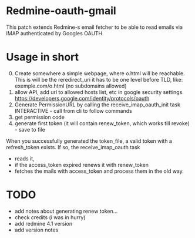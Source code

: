 # Redmine-oauth-gmail
This patch extends Redmine-s email fetcher to be able to read emails via IMAP authenticated by Googles OAUTH.

# Usage in short
  0. Create somewhere a simple webpage, where o.html will be reachable. This is will be the reredirect_uri
    it has to be one level before TLD, like: exemple.com/o.html (no subdomains allowed)
  1. allow API, add url to allowed hosts list, etc in google security settings.
    https://developers.google.com/identity/protocols/oauth
  2. Generate PermissionURL by calling the receive_imap_oauth_init task
    INTERACTIVE - call from cli to follow commands
  4. get permission code
  5. generate first token (it will contain renew_token, which works till revoke)
         - save to file

When you successfully generated the token_file, a valid token with a refresh_token exists. If so, the receive_imap_oauth task 
  - reads it,
  - if the access_token expired renews it with renew_token
  - fetches the mails with access_token and process them in the old way.


# TODO
- add notes about generating renew token...
- check credits (i was in hurry)
- add redmine 4.1 version
- add version notes
